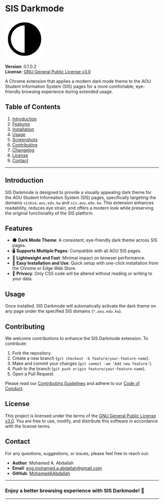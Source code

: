 # **SIS Darkmode**

![SIS Darkmode Logo](src/icons/128.png)

**Version**: 0.1.0.2  
**License**: [GNU General Public License v3.0](LICENSE)  

A Chrome extension that applies a modern dark mode theme to the AOU Student Information System (SIS) pages for a more comfortable, eye-friendly browsing experience during extended usage.

## **Table of Contents**

1. [Introduction](#introduction)
2. [Features](#features)
3. [Installation](#installation)
4. [Usage](#usage)
5. [Screenshots](#screenshots)
6. [Contributing](#contributing)
7. [Changelog](#changelog)
8. [License](#license)
9. [Contact](#contact)

---

## **Introduction**

SIS Darkmode is designed to provide a visually appealing dark theme for the AOU Student Information System (SIS) pages, specifically targeting the domains `sisksa.aou.edu.kw` and `sis.aou.edu.kw`. This extension enhances readability, reduces eye strain, and offers a modern look while preserving the original functionality of the SIS platform.

## **Features**

- 🌑 **Dark Mode Theme**: A consistent, eye-friendly dark theme across SIS pages.
- 🖥️ **Supports Multiple Pages**: Compatible with all AOU SIS pages.
- 🚀 **Lightweight and Fast**: Minimal impact on browser performance.
- 🔧 **Easy Installation and Use**: Quick setup with one-click installation from the Chrome or Edge Web Store.
- 🔏 **Privacy**: Only CSS code will be altered without reading or writing to your data.

## **Usage**

Once installed, SIS Darkmode will automatically activate the dark theme on any page under the specified SIS domains (`*.aou.edu.kw`).

## **Contributing**

We welcome contributions to enhance the SIS Darkmode extension. To contribute:

1. Fork the repository.
2. Create a new branch (`git checkout -b feature/your-feature-name`).
3. Make and commit your changes (`git commit -am 'Add new feature'`).
4. Push to the branch (`git push origin feature/your-feature-name`).
5. Open a Pull Request.

Please read our [Contributing Guidelines](CONTRIBUTING.md) and adhere to our [Code of Conduct](CODE_OF_CONDUCT.md).

## **License**

This project is licensed under the terms of the [GNU General Public License v3.0](LICENSE). You are free to use, modify, and distribute this software in accordance with the license terms.

## **Contact**

For any questions, suggestions, or issues, please feel free to reach out:

- **Author**: Mohamed A. Abdallah  
- **Email**: eng.mohamed.a.abdallah@gmail.com  
- **GitHub**: [MohamedAAbdallah](https://github.com/MohamedAAbdallah)

---

### **Enjoy a better browsing experience with SIS Darkmode! 🌙**

---